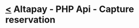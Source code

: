 [<](../index.md) Altapay - PHP Api - Capture reservation
=====================================================

